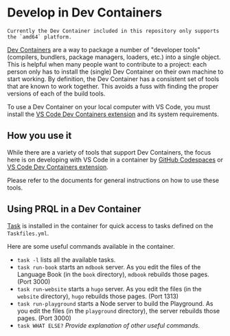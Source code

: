 # Develop in Dev Containers

```admonish note
Currently the Dev Container included in this repository only supports the `amd64` platform.
```

[Dev Containers](https://containers.dev/) are a way to package a number of
"developer tools" (compilers, bundlers, package managers, loaders, etc.) into a
single object. This is helpful when many people want to contribute to a project:
each person only has to install the (single) Dev Container on their own machine
to start working. By definition, the Dev Container has a consistent set of tools
that are known to work together. This avoids a fuss with finding the proper
versions of each of the build tools.

To use a Dev Container on your local computer with VS Code, you must install the
[VS Code Dev Containers extension](https://marketplace.visualstudio.com/items?itemName=ms-vscode-remote.remote-containers)
and its system requirements.

## How you use it

While there are a variety of tools that support Dev Containers, the focus here
is on developing with VS Code in a container by
[GitHub Codespaces](https://docs.github.com/en/codespaces/overview) or
[VS Code Dev Containers extension](https://marketplace.visualstudio.com/items?itemName=ms-vscode-remote.remote-containers).

Please refer to the documents for general instructions on how to use these
tools.

## Using PRQL in a Dev Container

[Task](https://taskfile.dev/) is installed in the container for quick access to
tasks defined on the `Taskfiles.yml`.

Here are some useful commands available in the container.

- `task -l` lists all the available tasks.
- `task run-book` starts an `mdbook` server. As you edit the files of the
  Language Book (in the `book` directory), `mdbook` rebuilds those pages.
  (Port 3000)
- `task run-website` starts a `hugo` server. As you edit the files (in the
  `website` directory), `hugo` rebuilds those pages. (Port 1313)
- `task run-playground` starts a Node server to build the Playground. As you
  edit the files (in the `playground` directory), the server rebuilds those
  pages. (Port 3000)
- `task WHAT ELSE?` _Provide explanation of other useful commands._
